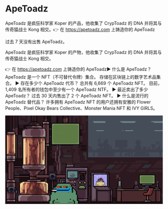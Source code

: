 # ApeToadz

ApeToadz 是疯狂科学家 Koper 的产品，他收集了 CrypToadz 的 DNA 并将其与传奇猿战士 Kong 相交。👉 在 https://apetoadz.com 上铸造你的 ApeToadz

过去 7 天没有出售 ApeToadz。

ApeToadz 是疯狂科学家 Koper 的产物，他收集了 CrypToadz 的 DNA 并将其与传奇猿战士 Kong 相交。

👉 在 https://apetoadz.com 上铸造你的 ApeToadz▶ 什么是 ApeToadz？
ApeToadz 是一个 NFT（不可替代令牌）集合。 存储在区块链上的数字艺术品集合。
▶ 存在多少个 ApeToadz 代币？
总共有 6,669 个 ApeToadz NFT。 目前，1,409 名所有者的钱包中至少有一个 ApeToadz NTF。
▶ 最近卖出了多少 ApeToadz？
过去 30 天内售出了 2 个 ApeToadz NFT。
▶ 什么是流行的 ApeToadz 替代品？
许多拥有 ApeToadz NFT 的用户还拥有安雅的 Flower People、Pixel Okay Bears Collective、Monster Mania NFT 和 IVY GIRLS。

![unnamed](unnamed.png)


